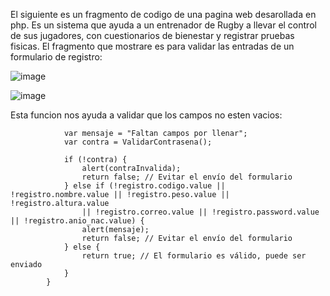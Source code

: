 El siguiente es un fragmento de codigo de una pagina web desarollada en php.
Es un sistema que ayuda a un entrenador de Rugby a llevar el control de sus jugadores, con cuestionarios de bienestar
y registrar pruebas fisicas. El fragmento que mostrare es para validar las entradas de un formulario de registro:


![image](https://github.com/JaredRoC11/Tolerante-a-fallas/assets/106403018/966006fe-d5b8-4ac7-af07-bc88b43e71b8)


![image](https://github.com/JaredRoC11/Tolerante-a-fallas/assets/106403018/3639bd19-d90e-48ee-8b33-fd26d8a960fe)


Esta funcion nos ayuda a validar que los campos no esten vacios:

```function ValidarCampos() {
            var mensaje = "Faltan campos por llenar";
            var contra = ValidarContrasena();
            
            if (!contra) {
                alert(contraInvalida);
                return false; // Evitar el envío del formulario
            } else if (!registro.codigo.value || !registro.nombre.value || !registro.peso.value || !registro.altura.value
                || !registro.correo.value || !registro.password.value || !registro.anio_nac.value) {
                alert(mensaje);
                return false; // Evitar el envío del formulario
            } else {
                return true; // El formulario es válido, puede ser enviado
            }
        }
```
